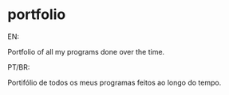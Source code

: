 # portfolio
EN:

Portfolio of all my programs done over the time.

PT/BR:

Portifólio de todos os meus programas feitos ao longo do tempo.

